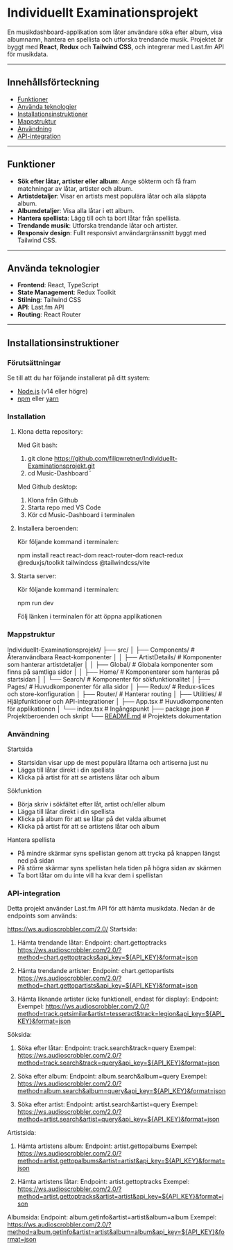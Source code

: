 # Individuellt Examinationsprojekt

En musikdashboard-applikation som låter användare söka efter album, visa albumnamn, hantera en spellista och utforska trendande musik. Projektet är byggt med **React**, **Redux** och **Tailwind CSS**, och integrerar med Last.fm API för musikdata.

---

## Innehållsförteckning

- [Funktioner](#funktioner)
- [Använda teknologier](#använda-teknologier)
- [Installationsinstruktioner](#installationsinstruktioner)
- [Mappstruktur](#mappstruktur)
- [Användning](#användning)
- [API-integration](#api-integration)

---

## Funktioner

- **Sök efter låtar, artister eller album**: Ange sökterm och få fram matchningar av låtar, artister och album.
- **Artistdetaljer**: Visar en artists mest populära låtar och alla släppta album.
- **Albumdetaljer**: Visa alla låtar i ett album.
- **Hantera spellista**: Lägg till och ta bort låtar från spellista.
- **Trendande musik**: Utforska trendande låtar och artister.
- **Responsiv design**: Fullt responsivt användargränssnitt byggt med Tailwind CSS.

---

## Använda teknologier

- **Frontend**: React, TypeScript
- **State Management**: Redux Toolkit
- **Stilning**: Tailwind CSS
- **API**: Last.fm API
- **Routing**: React Router

---

## Installationsinstruktioner

### Förutsättningar

Se till att du har följande installerat på ditt system:
- [Node.js](https://nodejs.org/) (v14 eller högre)
- [npm](https://www.npmjs.com/) eller [yarn](https://yarnpkg.com/)

### Installation

1. Klona detta repository:

   Med Git bash:
   1. git clone https://github.com/filipwretner/Individuellt-Examinationsprojekt.git
   2. cd Music-Dashboard¨

   Med Github desktop:
   1. Klona från Github
   2. Starta repo med VS Code
   3. Kör cd Music-Dashboard i terminalen

2. Installera beroenden:

   Kör följande kommand i terminalen:

   npm install react react-dom react-router-dom react-redux @reduxjs/toolkit tailwindcss @tailwindcss/vite

3. Starta server:

   Kör följande kommand i terminalen:

   npm run dev

   Följ länken i terminalen för att öppna applikationen

### Mappstruktur

Individuellt-Examinationsprojekt/
├── src/
│   ├── Components/                                         # Återanvändbara React-komponenter
│   │   ├── ArtistDetails/                                  # Komponenter som hanterar artistdetaljer
│   │   ├── Global/                                         # Globala komponenter som finns på samtliga sidor
│   │   ├── Home/                                           # Komponenterer som hanteras på startsidan
│   │   └── Search/                                         # Komponenter för sökfunktionalitet
│   ├── Pages/                                              # Huvudkomponenter för alla sidor
│   ├── Redux/                                              # Redux-slices och store-konfiguration
│   ├── Router/                                             # Hanterar routing
│   ├── Utilities/                                          # Hjälpfunktioner och API-integrationer
│   ├── App.tsx                                             # Huvudkomponenten för applikationen
│   └── index.tsx                                           # Ingångspunkt
├── package.json                                            # Projektberoenden och skript
└── [README.md](http://_vscodecontentref_/0)                # Projektets dokumentation

### Användning

Startsida

- Startsidan visar upp de mest populära låtarna och artiserna just nu
- Lägga till låtar direkt i din spellista
- Klicka på artist för att se artistens låtar och album

Sökfunktion

- Börja skriv i sökfältet efter låt, artist och/eller album
- Lägga till låtar direkt i din spellista
- Klicka på album för att se låtar på det valda albumet
- Klicka på artist för att se artistens låtar och album

Hantera spellista

- På mindre skärmar syns spellistan genom att trycka på knappen längst ned på sidan
- På större skärmar syns spellistan hela tiden på högra sidan av skärmen
- Ta bort låtar om du inte vill ha kvar dem i spellistan

### API-integration

Detta projekt använder Last.fm API för att hämta musikdata. Nedan är de endpoints som används:

https://ws.audioscrobbler.com/2.0/
Startsida:
1. Hämta trendande låtar:
Endpoint: chart.gettoptracks
https://ws.audioscrobbler.com/2.0/?method=chart.gettoptracks&api_key=${API_KEY}&format=json

2. Hämta trendande artister:
Endpoint: chart.gettopartists
https://ws.audioscrobbler.com/2.0/?method=chart.gettopartists&api_key=${API_KEY}&format=json

3. Hämta liknande artister (icke funktionell, endast för display):
Endpoint: 
Exempel: https://ws.audioscrobbler.com/2.0/?method=track.getsimilar&artist=tesseract&track=legion&api_key=${API_KEY}&format=json

Söksida: 
1. Söka efter låtar:
Endpoint: track.search&track=query
Exempel: https://ws.audioscrobbler.com/2.0/?method=track.search&track=query&api_key=${API_KEY}&format=json

2. Söka efter album:
Endpoint: album.search&album=query
Exempel: https://ws.audioscrobbler.com/2.0/?method=album.search&album=query&api_key=${API_KEY}&format=json

3. Söka efter artist:
Endpoint: artist.search&artist=query
Exempel: https://ws.audioscrobbler.com/2.0/?method=artist.search&artist=query&api_key=${API_KEY}&format=json

Artistsida:
1. Hämta artistens album:
Endpoint: artist.gettopalbums
Exempel: https://ws.audioscrobbler.com/2.0/?method=artist.gettopalbums&artist=artist&api_key=${API_KEY}&format=json

2. Hämta artistens låtar:
Endpoint: artist.gettoptracks
Exempel: https://ws.audioscrobbler.com/2.0/?method=artist.gettoptracks&artist=artist&api_key=${API_KEY}&format=json

Albumsida:
Endpoint: album.getinfo&artist=artist&album=album
Exempel: https://ws.audioscrobbler.com/2.0/?method=album.getinfo&artist=artist&album=album&api_key=${API_KEY}&format=json